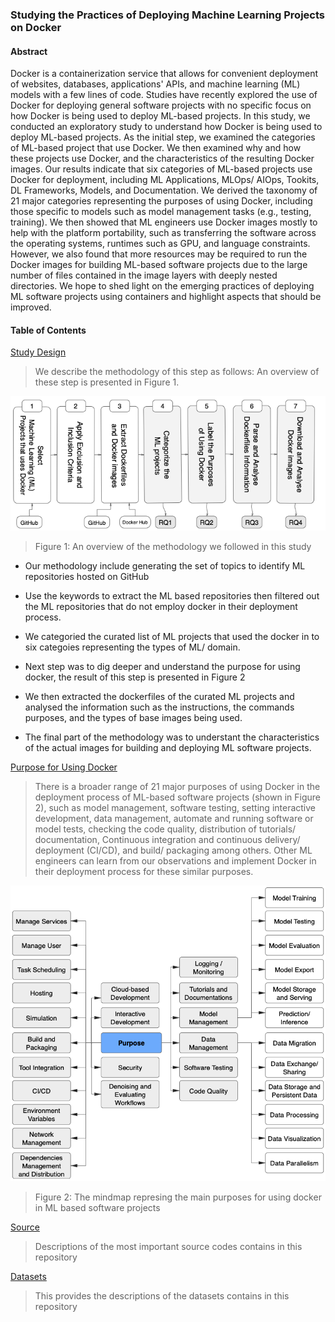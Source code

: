 ### Studying the Practices of Deploying Machine Learning Projects on Docker

#### Abstract

Docker is a containerization service that allows for convenient deployment of websites, databases, applications' APIs, and machine learning (ML) models with a few lines of code. Studies have recently explored the use of Docker for deploying general software projects with no specific focus on how Docker is being used to deploy ML-based projects. In this study, we conducted an exploratory study to understand how Docker is being used to deploy ML-based projects. As the initial step, we examined the categories of ML-based project that use Docker. We then examined why and how these projects use Docker, and the characteristics of the resulting Docker images. Our results indicate that six categories of ML-based projects use Docker for deployment, including ML Applications, MLOps/ AIOps, Tookits, DL Frameworks, Models, and Documentation. We derived the taxonomy of 21 major categories representing the purposes of using Docker, including those specific to models such as model management tasks (e.g., testing, training). We then showed that ML engineers use Docker images mostly to help with the platform portability, such as transferring the software across the operating systems, runtimes such as GPU, and language constraints. However, we also found that more resources may be required to run the Docker images for building ML-based software projects due to the large number of files contained in the image layers with deeply nested directories. We hope to shed light on the emerging practices of deploying ML software projects using containers and highlight aspects that should be improved.


#### Table of Contents  

 [Study Design](#Reseach-Questions)  
> We describe the methodology of this step as follows: An overview of these step is presented in Figure 1.

![Purposes](Datasets/general/Methodology.png "An overview of our study design/ methodology")
> Figure 1: An overview of the methodology we followed in this study

- Our methodology include generating the set of topics to identify ML repositories hosted on GitHub
- Use the keywords to extract the ML based repositories then filtered out the ML repositories that do not employ docker in their deployment process.
- We categoried the curated list of ML projects that used the docker in to six categoies representing the types of ML/ domain.
- Next step was to dig deeper and understand the purpose for using docker, the result of this step is presented in Figure 2
- We then extracted the dockerfiles of the curated ML projects and analysed the information such as the instructions, the commands purposes, and the types of base images being used.

- The final part of the methodology was to understant the characteristics of the actual images for building and deploying ML software projects.



[Purpose for Using Docker](#Purpose)  
> There is a broader range of 21 major purposes of using Docker in the deployment process of ML-based software projects (shown in Figure 2), such as model management, software testing, setting interactive development, data management, automate and running software or model tests, 
checking the code quality, distribution of tutorials/ documentation, Continuous integration and continuous delivery/ deployment (CI/CD), and build/ packaging among others. Other ML engineers can learn from our observations and implement Docker in their deployment process for these similar purposes.

![Purposes](Datasets/RQ2/Purpose.png "The purposes for using docker")
> Figure 2: The mindmap represing the main purposes for using docker in ML based software projects


 [Source](#Source)  
> Descriptions of the most important source codes contains in this repository

 [Datasets](#Datasets)  
> This provides the descriptions of the datasets contains in this repository

